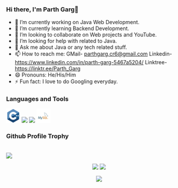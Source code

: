 ### Hi there, I'm Parth Garg👋

- 🔭 I’m currently working on Java Web Development.
- 🌱 I’m currently learning Backend Development.
- 👯 I’m looking to collaborate on Web projects and YouTube.
- 🤔 I’m looking for help with related to Java.
- 💬 Ask me about Java or any tech related stuff.
- 📫 How to reach me: GMail- parthgarg.cr6@gmail.com
                      Linkedin- https://www.linkedin.com/in/parth-garg-5467a5204/
                      Linktree- https://linktr.ee/Parth_Garg
- 😄 Pronouns: He/His/Him
- ⚡ Fun fact: I love to do Googling everyday.
 
### Languages and Tools 

<code><img height="38" src="https://raw.githubusercontent.com/github/explore/80688e429a7d4ef2fca1e82350fe8e3517d3494d/topics/cpp/cpp.png"></code>
<code><img height="38" src="https://user-images.githubusercontent.com/56729873/91666041-81a3eb00-eb17-11ea-8142-a049c30b3083.png"></code>
<code><img height="38" src="https://user-images.githubusercontent.com/56729873/91666227-ba908f80-eb18-11ea-9118-fdc1a845195b.png"></code>
<code><img height="38" src="https://raw.githubusercontent.com/github/explore/80688e429a7d4ef2fca1e82350fe8e3517d3494d/topics/mysql/mysql.png"></code>

### Github Profile Trophy

  <br/>
  <img src="https://github-profile-trophy.vercel.app/?username=parth2609&theme=monokai&row=1&no-frame=true&no-bg=true" align="center" />

<p align="center">
    <img
        height="180em"
        src="https://github-readme-stats.vercel.app/api?username=parth2609&show_icons=true&theme=radical&hide_border=true" />
    <img
        height="180em"
        src="https://github-readme-stats.vercel.app/api/top-langs/?username=parth2609&show_icons=true&hide_border=true&layout=compact&langs_count=8" />
</p>
<p align="center">
  <img src="https://github-readme-streak-stats.herokuapp.com/?user=parth2609&hide_border=true" height="180em" />
</p>
